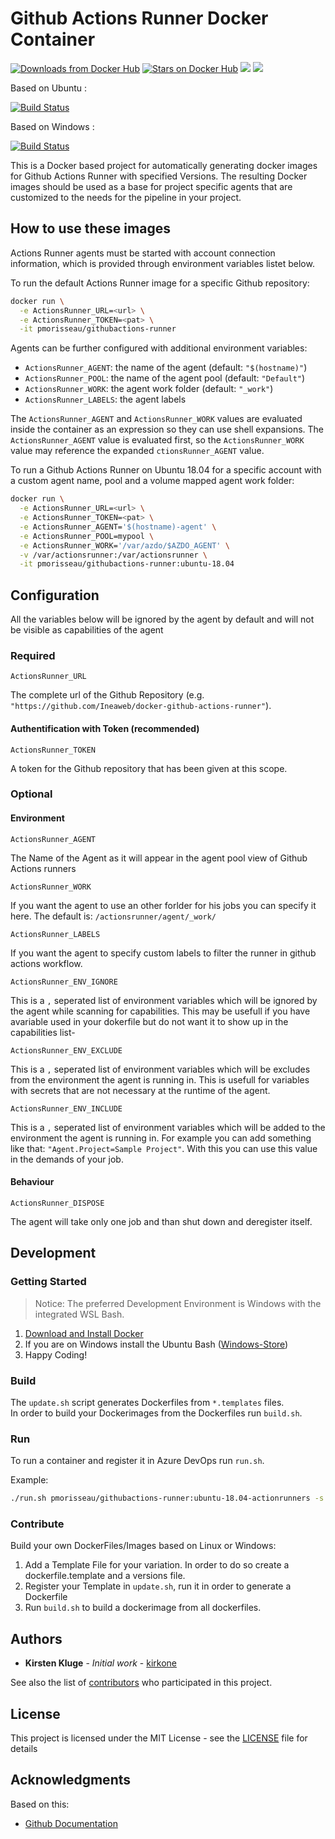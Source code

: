 # Github Actions Runner Docker Container

[![Downloads from Docker Hub](https://img.shields.io/docker/pulls/pmorisseau/githubactions-runner.svg)](https://hub.docker.com/r/pmorisseau/githubactions-runner)
[![Stars on Docker Hub](https://img.shields.io/docker/stars/pmorisseau/githubactions-runner.svg)](https://hub.docker.com/r/pmorisseau/githubactions-runner)
[![](https://images.microbadger.com/badges/image/pmorisseau/githubactions-runner.svg)](https://microbadger.com/images/pmorisseau/githubactions-runner)
[![](https://images.microbadger.com/badges/version/pmorisseau/githubactions-runner.svg)](https://microbadger.com/images/pmorisseau/githubactions-runner)

Based on Ubuntu :

[![Build Status](https://dev.azure.com/pmorisseau/ActionsRunnerEphemeralAgentBuilder/_apis/build/status/Ineaweb.docker-github-actions-runner.linux?branchName=main)](https://dev.azure.com/pmorisseau/ActionsRunnerEphemeralAgentBuilder/_build/latest?definitionId=84&branchName=main)

Based on Windows : 

[![Build Status](https://dev.azure.com/pmorisseau/ActionsRunnerEphemeralAgentBuilder/_apis/build/status/Ineaweb.docker-github-actions-runner.windows?branchName=main)](https://dev.azure.com/pmorisseau/ActionsRunnerEphemeralAgentBuilder/_build/latest?definitionId=85&branchName=main)

This is a Docker based project for automatically generating docker images for Github Actions Runner with specified Versions. The resulting Docker images should be used as a base for project specific agents that are customized to the needs for the pipeline in your project.

## How to use these images

Actions Runner agents must be started with account connection information, which is provided through environment variables listet below.

To run the default Actions Runner image for a specific Github repository:

```bash
docker run \
  -e ActionsRunner_URL=<url> \
  -e ActionsRunner_TOKEN=<pat> \
  -it pmorisseau/githubactions-runner
```

Agents can be further configured with additional environment variables:

-   `ActionsRunner_AGENT`: the name of the agent (default: `"$(hostname)"`)
-   `ActionsRunner_POOL`: the name of the agent pool (default: `"Default"`)
-   `ActionsRunner_WORK`: the agent work folder (default: `"_work"`)
-   `ActionsRunner_LABELS`: the agent labels


The `ActionsRunner_AGENT` and `ActionsRunner_WORK` values are evaluated inside the container as an expression so they can use shell expansions. The `ActionsRunner_AGENT` value is evaluated first, so the `ActionsRunner_WORK` value may reference the expanded `ctionsRunner_AGENT` value.

To run a Github Actions Runner on Ubuntu 18.04 for a specific account with a custom agent name, pool and a volume mapped agent work folder:

```bash
docker run \
  -e ActionsRunner_URL=<url> \
  -e ActionsRunner_TOKEN=<pat> \
  -e ActionsRunner_AGENT='$(hostname)-agent' \
  -e ActionsRunner_POOL=mypool \
  -e ActionsRunner_WORK='/var/azdo/$AZDO_AGENT' \
  -v /var/actionsrunner:/var/actionsrunner \
  -it pmorisseau/githubactions-runner:ubuntu-18.04
```

## Configuration

All the variables below will be ignored by the agent by default and will not be visible as capabilities of the agent

### Required

`ActionsRunner_URL`

The complete url of the Github Repository (e.g. `"https://github.com/Ineaweb/docker-github-actions-runner"`).

#### Authentification with Token (recommended)

`ActionsRunner_TOKEN`

A token for the Github repository that has been given at this scope.

### Optional

#### Environment

`ActionsRunner_AGENT`

The Name of the Agent as it will appear in the agent pool view of Github Actions runners

`ActionsRunner_WORK`

If you want the agent to use an other forlder for his jobs you can specify it here. The default is: `/actionsrunner/agent/_work/`

`ActionsRunner_LABELS`

If you want the agent to specify custom labels to filter the runner in github actions workflow. 

`ActionsRunner_ENV_IGNORE`

This is a `,` seperated list of environment variables which will be ignored by the agent while scanning for capabilities. This may be usefull if you have avariable used in your dokerfile but do not want it to show up in the capabilities list-

`ActionsRunner_ENV_EXCLUDE`

This is a `,` seperated list of environment variables which will be excludes from the environment the agent is running in. This is usefull for variables with secrets that are not necessary at the runtime of the agent.

`ActionsRunner_ENV_INCLUDE`

This is a `,` seperated list of environment variables which will be added to the environment the agent is running in. For example you can add something like that: `"Agent.Project=Sample Project"`. With this you can use this value in the demands of your job.

#### Behaviour

`ActionsRunner_DISPOSE`

The agent will take only one job and than shut down and deregister itself.

## Development

### Getting Started

> Notice: The preferred Development Environment is Windows with the integrated WSL Bash.

1.  [Download and Install Docker](https://docs.docker.com/docker-for-windows/install/)
2.  If you are on Windows install the Ubuntu Bash ([Windows-Store](https://www.microsoft.com/en-us/p/ubuntu/9nblggh4msv6))
3.  Happy Coding!

### Build

The `update.sh` script generates Dockerfiles from  `*.templates` files.  
In order to build your Dockerimages from the Dockerfiles run `build.sh`.

### Run

To run a container and register it in Azure DevOps run `run.sh`.

Example:

```bash
./run.sh pmorisseau/githubactions-runner:ubuntu-18.04-actionrunners -s https://github.com/Ineaweb/docker-github-actions-runner -n TestAgent01 -p DockerSamples -c -d -i
```

### Contribute

Build your own DockerFiles/Images based on Linux or Windows:

1.  Add a Template File for your variation. In order to do so create a dockerfile.template and a versions file.
2.  Register your Template in `update.sh`, run it in order to generate a Dockerfile
3.  Run `build.sh` to build a dockerimage from all dockerfiles.

## Authors

-   **Kirsten Kluge** - _Initial work_ - [kirkone](https://github.com/kirkone)

See also the list of [contributors](https://github.com/codez-one/docker-azure-pipelines-agent/graphs/contributors) who participated in this project.

## License

This project is licensed under the MIT License - see the [LICENSE](LICENSE) file for details

## Acknowledgments

Based on this:

-   [Github Documentation](https://docs.github.com/en/actions/hosting-your-own-runners/adding-self-hosted-runners)
